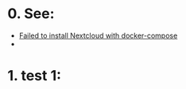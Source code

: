 # 0. See:
  - [Failed to install Nextcloud with docker-compose](https://help.nextcloud.com/t/failed-to-install-nextcloud-with-docker-compose/83681)
  - []()
# 1. test 1:

